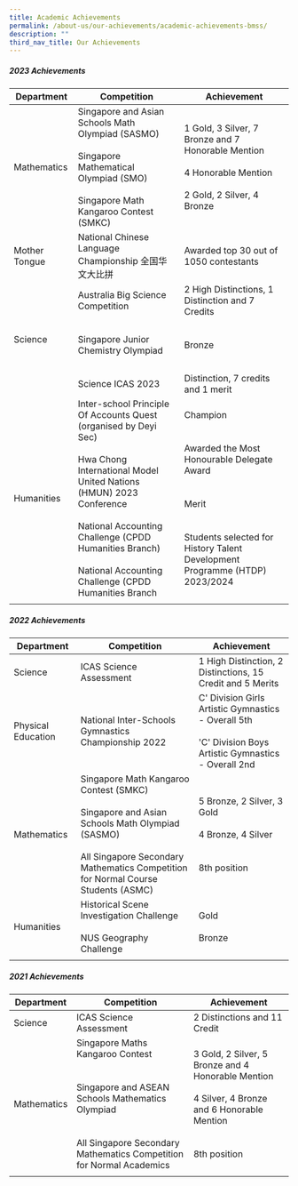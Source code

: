 ```yaml
---
title: Academic Achievements
permalink: /about-us/our-achievements/academic-achievements-bmss/
description: ""
third_nav_title: Our Achievements
---
```

##### 2023 Achievements

| Department | Competition | Achievement |
| -------- | -------- | -------- |
| Mathematics | Singapore and Asian Schools Math Olympiad (SASMO) <br><br>Singapore Mathematical Olympiad (SMO)<br><br>Singapore Math Kangaroo Contest (SMKC) | 1 Gold, 3 Silver, 7 Bronze and 7 Honorable Mention <br><br>4 Honorable Mention<br><br> 2 Gold, 2 Silver, 4 Bronze |
| Mother Tongue|National Chinese Language Championship 全国华文大比拼  |Awarded top 30 out of 1050 contestants|
| Science | Australia Big Science Competition <br><br><br>  Singapore Junior Chemistry Olympiad <br><br><br>Science	ICAS 2023| 2 High Distinctions, 1 Distinction and 7 Credits<br><br><br>Bronze <br><br><br> Distinction, 7 credits and 1 merit|
|Humanities |Inter-school Principle Of Accounts Quest (organised by Deyi Sec) <br><br> Hwa Chong International Model United Nations (HMUN) 2023 Conference<br><br>National Accounting Challenge (CPDD Humanities Branch)<br><br>National Accounting Challenge (CPDD Humanities Branch| Champion <br><br><br> Awarded the Most Honourable Delegate Award<br><br><br>Merit <br><br><br>Students selected for History Talent Development Programme (HTDP) 2023/2024
||||

##### 2022 Achievements

| Department | Competition | Achievement |
| -------- | -------- | -------- |
| Science | ICAS Science Assessment  | 1 High Distinction, 2 Distinctions, 15 Credit and 5 Merits  |
| Physical Education |National Inter-Schools Gymnastics Championship 2022 | C' Division Girls Artistic Gymnastics - Overall 5th<br><br> 'C' Division Boys Artistic Gymnastics - Overall 2nd|
| Mathematics| Singapore Math Kangaroo Contest (SMKC)<br><br>Singapore and Asian Schools Math Olympiad (SASMO)<br><br>All Singapore Secondary Mathematics Competition for Normal Course Students (ASMC) |5 Bronze, 2 Silver, 3 Gold<br><br>4 Bronze, 4 Silver<br><br><br>8th position|
|Humanities |Historical Scene Investigation Challenge <br><br> NUS Geography Challenge | Gold <br><br> Bronze
||||

##### 2021 Achievements

| Department | Competition | Achievement |
| -------- | -------- | -------- |
| Science     | ICAS Science Assessment    | 2 Distinctions and 11 Credit  |
| Mathematics| Singapore Maths Kangaroo Contest<br><br><br>Singapore and ASEAN Schools Mathematics Olympiad<br><br><br>All Singapore Secondary Mathematics Competition for Normal Academics|3 Gold, 2 Silver, 5 Bronze and 4 Honorable Mention<br><br>4 Silver, 4 Bronze and 6 Honorable Mention<br><br><br>8th position|
||||